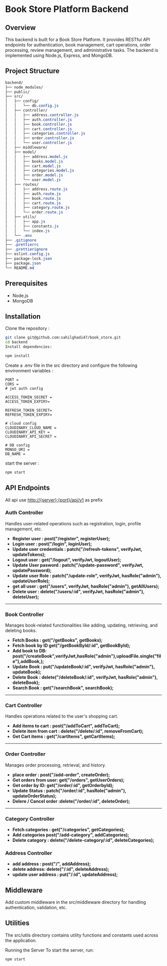 # Book Store Platform Backend

## Overview

This backend is built for a Book Store Platform. It provides RESTful API endpoints for authentication, book management, cart operations, order processing, review management, and administrative tasks. The backend is implemented using Node.js, Express, and MongoDB.

## Project Structure

```css
backend/
├── node_modules/
├── public/
├── src/
│   ├── config/
│   │   └── db.config.js
│   ├── controller/
│   │   ├── address.controller.js
│   │   ├── auth.controller.js
│   │   ├── book.controller.js
│   │   ├── cart.controller.js
│   │   ├── categories.controller.js
│   │   ├── order.controller.js
│   │   └── user.controller.js
│   ├── middleware/
│   ├── model/
│   │   ├── address.model.js
│   │   ├── books.model.js
│   │   ├── cart.model.js
│   │   ├── categories.model.js
│   │   ├── order.model.js
│   │   └── user.model.js
│   ├── routes/
│   │   ├── address.route.js
│   │   ├── auth.route.js
│   │   ├── book.route.js
│   │   ├── cart.route.js
│   │   ├── category.route.js
│   │   └── order.route.js
│   ├── utils/
│   │   ├── app.js
│   │   ├── constants.js
│   │   └── index.js
│   └── .env
├── .gitignore
├── .prettierrc
├── .prettierignore
├── eslint.config.js
├── package-lock.json
├── package.json
└── README.md
```

## Prerequisites

- Node.js
- MongoDB

## Installation

Clone the repository :

```sh
git clone git@github.com:sahilghadi47/book_store.git
cd backend
Install dependencies:
```

```sh
npm install
```

Create a .env file in the src directory and configure the following environment variables :

```env
PORT =
CORS =
# jwt auth config

ACCESS_TOKEN_SECRET =
ACCESS_TOKEN_EXPIRY=

REFRESH_TOKEN_SECRET=
REFRESH_TOKEN_EXPIRY=

# cloud config
CLOUDINARY_CLOUD_NAME =
CLOUDINARY_API_KEY =
CLOUDINARY_API_SECRET =

# DB config
MONGO_URI =
DB_NAME =
```

start the server :

```sh
npm start
```

## API Endpoints

All api use <http://{server}:{port}/api/v1> as prefix

### Auth Controller

Handles user-related operations such as registration, login, profile management, etc.

- **Register user : post("/register", registerUser);**
- **Login user : post("/login", loginUser);**
- **Update user credentials : patch("/refresh-tokens", verifyJwt, updateTokens);**
- **Logout user : get("/logout", verifyJwt, logoutUser);**
- **Update User pasword : patch("/update-password", verifyJwt, updatePassword);**
- **Update user Role : patch("/update-role", verifyJwt, hasRole("admin"), updateUserRole);**
- **get all user : get("/users", verifyJwt, hasRole("admin"), getAllUsers);**
- **Delete user : delete("/users/:id", verifyJwt, hasRole("admin"), deleteUser);**

---

### Book Controller

Manages book-related functionalities like adding, updating, retrieving, and deleting books.

- **Fetch Books : get("/getBooks", getBooks);**
- **Fetch book by ID get("/getBookById/:id", getBookById);**
- **Add book to DB: post("/createBook",verifyJwt,hasRole("admin"),uploadFile.single("file"),addBook,);**
- **Update Book : put("/updateBook/:id", verifyJwt, hasRole("admin"), updateBook);**
- **Delete Book : delete("/deleteBook/:id", verifyJwt, hasRole("admin"), deleteBook);**
- **Search Book : get("/searchBook", searchBook);**

---

### Cart Controller

Handles operations related to the user's shopping cart.

- **Add items to cart : post("/addToCart", addToCart);**
- **Delete item from cart : delete("/delete/:id", removeFromCart);**
- **Get Cart items : get("/cartItems", getCartItems);**

---

### Order Controller

Manages order processing, retrieval, and history.

- **place order : post("/add-order", createOrder);**
- **Get orders from user: get("/orders", getUserOrders);**
- **Get order by ID: get("/order/:id", getOrderbyId);**
- **Update Status : patch("/order/:id", hasRole("admin"), updateOrderStatus);**
- **Delere / Cancel order :delete("/order/:id", deleteOrder);**

---

### Category Controller

- **Fetch categories : get("/categories", getCategories);**
- **Add categories post("/add-category", addCategories);**
- **Delete category : delete("/delete-category/:id", deleteCategories);**

### Address Controller

- **add address : post("/", addAddress);**
- **delete address: delete("/:id", deleteAddress);**
- **update user address : put("/:id", updateAddress);**

## Middleware

Add custom middleware in the src/middleware directory for handling authentication, validation, etc.

## Utilities

The src/utils directory contains utility functions and constants used across the application.

Running the Server
To start the server, run:

```sh
npm start
```
